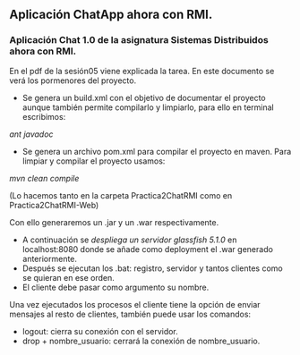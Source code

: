 ## Aplicación ChatApp ahora con RMI.

### Aplicación Chat 1.0 de la asignatura Sistemas Distribuidos ahora con RMI.

En el pdf de la sesión05 viene explicada la tarea. En este documento se verá los pormenores del proyecto.
- Se genera un build.xml con el objetivo de documentar el proyecto aunque también permite compilarlo y limpiarlo,
para ello en terminal escribimos:

*ant javadoc*

- Se genera un archivo pom.xml para compilar el proyecto en maven. Para limpiar y compilar el proyecto usamos:

*mvn clean compile*

(Lo hacemos tanto en la carpeta Practica2ChatRMI como en Practica2ChatRMI-Web)

Con ello generaremos un .jar y un .war respectivamente.

- A continuación se *despliega un servidor glassfish 5.1.0* en localhost:8080 donde se añade como deployment el .war generado anteriormente.
- Después se ejecutan los .bat: registro, servidor y tantos clientes como se quieran en ese orden.
- El cliente debe pasar como argumento su nombre.

Una vez ejecutados los procesos el cliente tiene la opción de enviar mensajes al resto de clientes, también puede usar los comandos:
- logout: cierra su conexión con el servidor.
- drop + nombre_usuario: cerrará la conexión de nombre_usuario.


